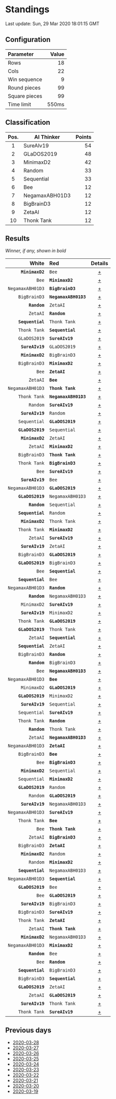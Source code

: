 # Standings

Last update: Sun, 29 Mar 2020 18:01:15 GMT

## Configuration

| Parameter      | Value             |
|:-------------- | ----------------: |
| Rows          | 18        |
| Cols          | 22        |
| Win sequence  | 9 |
| Round pieces  | 99  |
| Square pieces | 99 |
| Time limit    | 550ms     |

## Classification

| Pos. | AI Thinker | Points |
|:----:| ---------- | -----: |
| 1 | SureAIv19 | 54 |
| 2 | GLaDOS2019 | 48 |
| 3 | MinimaxD2 | 42 |
| 4 | Random | 33 |
| 5 | Sequential | 33 |
| 6 | Bee | 12 |
| 7 | NegamaxABH01D3 | 12 |
| 8 | BigBrainD3 | 12 |
| 9 | ZetaAI | 12 |
| 10 | Thonk Tank | 12 |

## Results

_Winner, if any, shown in bold_

| White |   Red   | Details |
| -----:|:------- | :-----: |
| **`MinimaxD2`** | `Bee` | [+](results/MinimaxD2vsBee.txt) |
| `Bee` | **`MinimaxD2`** | [+](results/BeevsMinimaxD2.txt) |
| `NegamaxABH01D3` | **`BigBrainD3`** | [+](results/NegamaxABH01D3vsBigBrainD3.txt) |
| `BigBrainD3` | **`NegamaxABH01D3`** | [+](results/BigBrainD3vsNegamaxABH01D3.txt) |
| **`Random`** | `ZetaAI` | [+](results/RandomvsZetaAI.txt) |
| `ZetaAI` | **`Random`** | [+](results/ZetaAIvsRandom.txt) |
| **`Sequential`** | `Thonk Tank` | [+](results/SequentialvsThonkTank.txt) |
| `Thonk Tank` | **`Sequential`** | [+](results/ThonkTankvsSequential.txt) |
| `GLaDOS2019` | **`SureAIv19`** | [+](results/GLaDOS2019vsSureAIv19.txt) |
| **`SureAIv19`** | `GLaDOS2019` | [+](results/SureAIv19vsGLaDOS2019.txt) |
| **`MinimaxD2`** | `BigBrainD3` | [+](results/MinimaxD2vsBigBrainD3.txt) |
| `BigBrainD3` | **`MinimaxD2`** | [+](results/BigBrainD3vsMinimaxD2.txt) |
| `Bee` | **`ZetaAI`** | [+](results/BeevsZetaAI.txt) |
| `ZetaAI` | **`Bee`** | [+](results/ZetaAIvsBee.txt) |
| `NegamaxABH01D3` | **`Thonk Tank`** | [+](results/NegamaxABH01D3vsThonkTank.txt) |
| `Thonk Tank` | **`NegamaxABH01D3`** | [+](results/ThonkTankvsNegamaxABH01D3.txt) |
| `Random` | **`SureAIv19`** | [+](results/RandomvsSureAIv19.txt) |
| **`SureAIv19`** | `Random` | [+](results/SureAIv19vsRandom.txt) |
| `Sequential` | **`GLaDOS2019`** | [+](results/SequentialvsGLaDOS2019.txt) |
| **`GLaDOS2019`** | `Sequential` | [+](results/GLaDOS2019vsSequential.txt) |
| **`MinimaxD2`** | `ZetaAI` | [+](results/MinimaxD2vsZetaAI.txt) |
| `ZetaAI` | **`MinimaxD2`** | [+](results/ZetaAIvsMinimaxD2.txt) |
| `BigBrainD3` | **`Thonk Tank`** | [+](results/BigBrainD3vsThonkTank.txt) |
| `Thonk Tank` | **`BigBrainD3`** | [+](results/ThonkTankvsBigBrainD3.txt) |
| `Bee` | **`SureAIv19`** | [+](results/BeevsSureAIv19.txt) |
| **`SureAIv19`** | `Bee` | [+](results/SureAIv19vsBee.txt) |
| `NegamaxABH01D3` | **`GLaDOS2019`** | [+](results/NegamaxABH01D3vsGLaDOS2019.txt) |
| **`GLaDOS2019`** | `NegamaxABH01D3` | [+](results/GLaDOS2019vsNegamaxABH01D3.txt) |
| **`Random`** | `Sequential` | [+](results/RandomvsSequential.txt) |
| **`Sequential`** | `Random` | [+](results/SequentialvsRandom.txt) |
| **`MinimaxD2`** | `Thonk Tank` | [+](results/MinimaxD2vsThonkTank.txt) |
| `Thonk Tank` | **`MinimaxD2`** | [+](results/ThonkTankvsMinimaxD2.txt) |
| `ZetaAI` | **`SureAIv19`** | [+](results/ZetaAIvsSureAIv19.txt) |
| **`SureAIv19`** | `ZetaAI` | [+](results/SureAIv19vsZetaAI.txt) |
| `BigBrainD3` | **`GLaDOS2019`** | [+](results/BigBrainD3vsGLaDOS2019.txt) |
| **`GLaDOS2019`** | `BigBrainD3` | [+](results/GLaDOS2019vsBigBrainD3.txt) |
| `Bee` | **`Sequential`** | [+](results/BeevsSequential.txt) |
| **`Sequential`** | `Bee` | [+](results/SequentialvsBee.txt) |
| `NegamaxABH01D3` | **`Random`** | [+](results/NegamaxABH01D3vsRandom.txt) |
| **`Random`** | `NegamaxABH01D3` | [+](results/RandomvsNegamaxABH01D3.txt) |
| `MinimaxD2` | **`SureAIv19`** | [+](results/MinimaxD2vsSureAIv19.txt) |
| **`SureAIv19`** | `MinimaxD2` | [+](results/SureAIv19vsMinimaxD2.txt) |
| `Thonk Tank` | **`GLaDOS2019`** | [+](results/ThonkTankvsGLaDOS2019.txt) |
| **`GLaDOS2019`** | `Thonk Tank` | [+](results/GLaDOS2019vsThonkTank.txt) |
| `ZetaAI` | **`Sequential`** | [+](results/ZetaAIvsSequential.txt) |
| **`Sequential`** | `ZetaAI` | [+](results/SequentialvsZetaAI.txt) |
| `BigBrainD3` | **`Random`** | [+](results/BigBrainD3vsRandom.txt) |
| **`Random`** | `BigBrainD3` | [+](results/RandomvsBigBrainD3.txt) |
| `Bee` | **`NegamaxABH01D3`** | [+](results/BeevsNegamaxABH01D3.txt) |
| `NegamaxABH01D3` | **`Bee`** | [+](results/NegamaxABH01D3vsBee.txt) |
| `MinimaxD2` | **`GLaDOS2019`** | [+](results/MinimaxD2vsGLaDOS2019.txt) |
| **`GLaDOS2019`** | `MinimaxD2` | [+](results/GLaDOS2019vsMinimaxD2.txt) |
| **`SureAIv19`** | `Sequential` | [+](results/SureAIv19vsSequential.txt) |
| `Sequential` | **`SureAIv19`** | [+](results/SequentialvsSureAIv19.txt) |
| `Thonk Tank` | **`Random`** | [+](results/ThonkTankvsRandom.txt) |
| **`Random`** | `Thonk Tank` | [+](results/RandomvsThonkTank.txt) |
| `ZetaAI` | **`NegamaxABH01D3`** | [+](results/ZetaAIvsNegamaxABH01D3.txt) |
| `NegamaxABH01D3` | **`ZetaAI`** | [+](results/NegamaxABH01D3vsZetaAI.txt) |
| `BigBrainD3` | **`Bee`** | [+](results/BigBrainD3vsBee.txt) |
| `Bee` | **`BigBrainD3`** | [+](results/BeevsBigBrainD3.txt) |
| **`MinimaxD2`** | `Sequential` | [+](results/MinimaxD2vsSequential.txt) |
| `Sequential` | **`MinimaxD2`** | [+](results/SequentialvsMinimaxD2.txt) |
| **`GLaDOS2019`** | `Random` | [+](results/GLaDOS2019vsRandom.txt) |
| `Random` | **`GLaDOS2019`** | [+](results/RandomvsGLaDOS2019.txt) |
| **`SureAIv19`** | `NegamaxABH01D3` | [+](results/SureAIv19vsNegamaxABH01D3.txt) |
| `NegamaxABH01D3` | **`SureAIv19`** | [+](results/NegamaxABH01D3vsSureAIv19.txt) |
| `Thonk Tank` | **`Bee`** | [+](results/ThonkTankvsBee.txt) |
| `Bee` | **`Thonk Tank`** | [+](results/BeevsThonkTank.txt) |
| `ZetaAI` | **`BigBrainD3`** | [+](results/ZetaAIvsBigBrainD3.txt) |
| `BigBrainD3` | **`ZetaAI`** | [+](results/BigBrainD3vsZetaAI.txt) |
| **`MinimaxD2`** | `Random` | [+](results/MinimaxD2vsRandom.txt) |
| `Random` | **`MinimaxD2`** | [+](results/RandomvsMinimaxD2.txt) |
| **`Sequential`** | `NegamaxABH01D3` | [+](results/SequentialvsNegamaxABH01D3.txt) |
| `NegamaxABH01D3` | **`Sequential`** | [+](results/NegamaxABH01D3vsSequential.txt) |
| **`GLaDOS2019`** | `Bee` | [+](results/GLaDOS2019vsBee.txt) |
| `Bee` | **`GLaDOS2019`** | [+](results/BeevsGLaDOS2019.txt) |
| **`SureAIv19`** | `BigBrainD3` | [+](results/SureAIv19vsBigBrainD3.txt) |
| `BigBrainD3` | **`SureAIv19`** | [+](results/BigBrainD3vsSureAIv19.txt) |
| `Thonk Tank` | **`ZetaAI`** | [+](results/ThonkTankvsZetaAI.txt) |
| `ZetaAI` | **`Thonk Tank`** | [+](results/ZetaAIvsThonkTank.txt) |
| **`MinimaxD2`** | `NegamaxABH01D3` | [+](results/MinimaxD2vsNegamaxABH01D3.txt) |
| `NegamaxABH01D3` | **`MinimaxD2`** | [+](results/NegamaxABH01D3vsMinimaxD2.txt) |
| **`Random`** | `Bee` | [+](results/RandomvsBee.txt) |
| `Bee` | **`Random`** | [+](results/BeevsRandom.txt) |
| **`Sequential`** | `BigBrainD3` | [+](results/SequentialvsBigBrainD3.txt) |
| `BigBrainD3` | **`Sequential`** | [+](results/BigBrainD3vsSequential.txt) |
| **`GLaDOS2019`** | `ZetaAI` | [+](results/GLaDOS2019vsZetaAI.txt) |
| `ZetaAI` | **`GLaDOS2019`** | [+](results/ZetaAIvsGLaDOS2019.txt) |
| **`SureAIv19`** | `Thonk Tank` | [+](results/SureAIv19vsThonkTank.txt) |
| `Thonk Tank` | **`SureAIv19`** | [+](results/ThonkTankvsSureAIv19.txt) |

## Previous days

* [2020-03-28](../2020-03-28/standings.md)
* [2020-03-27](../2020-03-27/standings.md)
* [2020-03-26](../2020-03-26/standings.md)
* [2020-03-25](../2020-03-25/standings.md)
* [2020-03-24](../2020-03-24/standings.md)
* [2020-03-23](../2020-03-23/standings.md)
* [2020-03-22](../2020-03-22/standings.md)
* [2020-03-21](../2020-03-21/standings.md)
* [2020-03-20](../2020-03-20/standings.md)
* [2020-03-19](../2020-03-19/standings.md)
